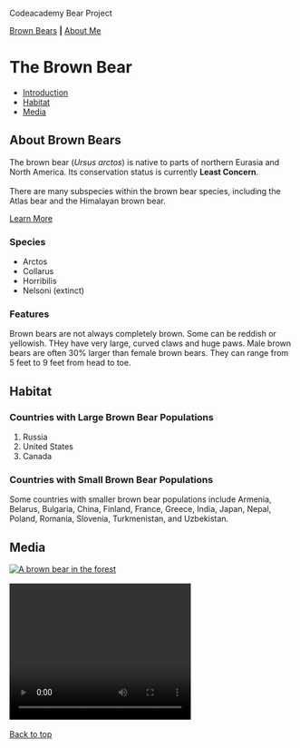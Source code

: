 Codeacademy Bear Project
<!DOCTYPE html>
<html>
  <!-- Head and title code below are for proof of code concept only. They will not show properly on this platform. They have been commented out to avoid issues within this platform. -->
  <!-- <head>
    <title>Brown Bears</title>
  </head> -->
  <body>
    <div id="Top">
    <a href="./index.html">Brown Bears</a>
    <strong>|</strong>
    <a href="./aboutme.html">About Me</a>
    <h1>The Brown Bear</h1>
    <ul>
      <li><a href="#Intro">Introduction</a></li>
      <li><a href="#Habitat">Habitat</a></li>
      <li><a href="#Media">Media</a></li>
    </ul>
    </div>
    <div id="Intro">
      <h2>About Brown Bears</h2>
      <p>The brown bear (<em>Ursus arctos</em>) is native to parts of northern Eurasia and North America. Its conservation status is currently <strong>Least Concern</strong>.<br><br> There are many subspecies within the brown bear species, including the Atlas bear and the Himalayan brown bear.</p>
      <a href="https://en.wikipedia.org/wiki/Brown_bear" target="_blank">Learn More</a>
      <h3>Species</h3>
      <ul>
        <li>Arctos</li>
        <li>Collarus</li>
        <li>Horribilis</li>
        <li>Nelsoni (extinct)</li>
      </ul>
      <h3>Features</h3>
      <p>Brown bears are not always completely brown. Some can be reddish or yellowish. THey have very large, curved claws and huge paws. Male brown bears are often 30% larger than female brown bears. They can range from 5 feet to 9 feet from head to toe.</p>
    </div>
    <div id="Habitat">
      <h2>Habitat</h2>
      <h3>Countries with Large Brown Bear Populations</h3>
      <ol>
        <li>Russia</li>
        <li>United States</li>
        <li>Canada</li>
      </ol>
      <h3>Countries with Small Brown Bear Populations</h3>
      <p>Some countries with smaller brown bear populations include Armenia, Belarus, Bulgaria, China, Finland, France, Greece, India, Japan, Nepal, Poland, Romania, Slovenia, Turkmenistan, and Uzbekistan.</p>
    </div>
    <div id="Media">
      <h2>Media</h2>
      <a href="https://en.wikipedia.org/wiki/Brown_bear" target="_blank"><img src="https://s3.amazonaws.com/codecademy-content/courses/web-101/web101-image_brownbear.jpg" alt="A brown bear in the forest"/></a><br><br>
      <!-- Video below is a for proof of code concept only. This code does not show properly on this platform -->
      <video src="https://content.codecademy.com/courses/freelance-1/unit-1/lesson-2/htmlcss1-vid_brown-bear.mp4" width="320" height="240" controls>Video not supported</video><br><br>
      <a href="#Top">Back to top</a>
    </div>
  </body>
</html>
